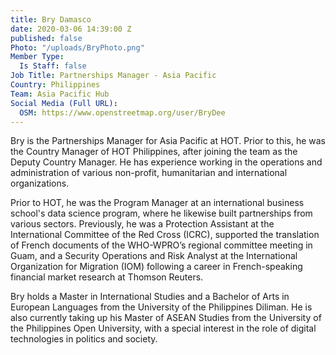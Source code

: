 ```yaml
---
title: Bry Damasco
date: 2020-03-06 14:39:00 Z
published: false
Photo: "/uploads/BryPhoto.png"
Member Type:
  Is Staff: false
Job Title: Partnerships Manager - Asia Pacific
Country: Philippines
Team: Asia Pacific Hub
Social Media (Full URL):
  OSM: https://www.openstreetmap.org/user/BryDee
---
```


Bry is the Partnerships Manager for Asia Pacific at HOT. Prior to this, he was the Country Manager of HOT Philippines, after joining the team as the Deputy Country Manager. He has experience working in the operations and administration of various non-profit, humanitarian and international organizations.

Prior to HOT, he was the Program Manager at an international business school's data science program, where he likewise built partnerships from various sectors. Previously, he was a Protection Assistant at the International Committee of the Red Cross (ICRC), supported the translation of French documents of the WHO-WPRO’s regional committee meeting in Guam, and a Security Operations and Risk Analyst at the International Organization for Migration (IOM) following a career in French-speaking financial market research at Thomson Reuters.

Bry holds a Master in International Studies and a Bachelor of Arts in European Languages from the University of the Philippines Diliman. He is also currently taking up his Master of ASEAN Studies from the University of the Philippines Open University, with a special interest in the role of digital technologies in politics and society.
